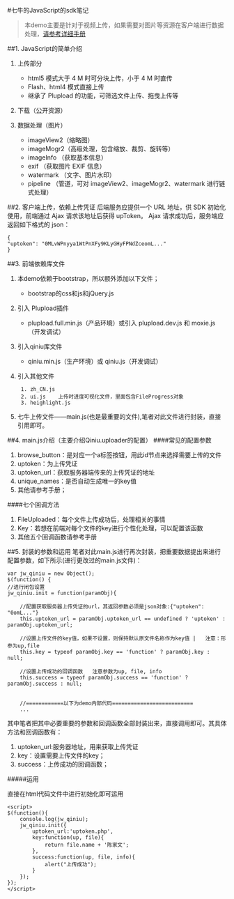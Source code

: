 #七牛的JavaScript的sdk笔记

> 本demo主要是针对于视频上传，如果需要对图片等资源在客户端进行数据处理，[请参考详细手册](http://developer.qiniu.com/code/v6/sdk/javascript.html)

##1. JavaScript的简单介绍
1. 上传部分

	* html5 模式大于 4 M 时可分块上传，小于 4 M 时直传
	* Flash、html4 模式直接上传
	* 继承了 Plupload 的功能，可筛选文件上传、拖曳上传等
2. 下载（公开资源）
3. 数据处理（图片）
	* imageView2（缩略图）
	* imageMogr2（高级处理，包含缩放、裁剪、旋转等）
	* imageInfo （获取基本信息）
	* exif （获取图片 EXIF 信息）
	* watermark （文字、图片水印）
	* pipeline （管道，可对 imageView2、imageMogr2、watermark 进行链式处理）

##2. 客户端上传，依赖上传凭证
后端服务应提供一个 URL 地址，供 SDK 初始化使用，前端通过 Ajax 请求该地址后获得 upToken。 Ajax 请求成功后，服务端应返回如下格式的 json：

    {
    "uptoken": "0MLvWPnyya1WtPnXFy9KLyGHyFPNdZceomL..."
    }
##3. 前端依赖库文件

1. 本demo依赖于bootstrap，所以额外添加以下文件；
	* bootstrap的css和js和jQuery.js
2. 引入 Plupload插件
	* plupload.full.min.js（产品环境）或引入 plupload.dev.js 和 moxie.js（开发调试）
3. 引入qiniu库文件
	* qiniu.min.js（生产环境）或 qiniu.js（开发调试）
4. 引入其他文件

		1. zh_CN.js
		2. ui.js	上传时进度可视化文件，里面包含FileProgress对象
		3. heighlight.js

5. 七牛上传文件——main.js(也是最重要的文件),笔者对此文件进行封装，直接引用即可。

##4. main.js介绍（主要介绍Qiniu.uploader的配置）
####常见的配置参数

1. browse_button：是对应一个a标签按钮，用此id节点来选择需要上传的文件
2. uptoken：为上传凭证
3. uptoken_url：获取服务器端传来的上传凭证的地址
4. unique_names：是否自动生成唯一的key值
5. 其他请参考手册；

####七个回调方法
1. FileUploaded：每个文件上传成功后，处理相关的事情
2. Key：若想在前端对每个文件的key进行个性化处理，可以配置该函数
3. 其他五个回调函数请参考手册

##5. 封装的参数和运用
笔者对此main.js进行再次封装，把重要数据提出来进行配置参数，如下所示(进行更改过的main.js文件)：

    var jw_qiniu = new Object();
    $(function() {
    //进行闭包设置
    jw_qiniu.init = function(paramObj){

        //配置获取服务器上传凭证的url，其返回参数必须是json对象:{"uptoken": "0omL..."}
        this.uptoken_url = paramObj.uptoken_url == undefined ? 'uptoken' : paramObj.uptoken_url; 

        //设置上传文件的key值，如果不设置，则保持默认原文件名称作为key值 |   注意：形参为up,file
        this.key = typeof paramObj.key == 'function' ? paramObj.key : null;

        //设置上传成功的回调函数 	注意参数为up, file, info
        this.success = typeof paramObj.success == 'function' ? paramObj.success : null;


        //============以下为demo内部代码==========================
        ...

其中笔者把其中必要重要的参数和回调函数全部封装出来，直接调用即可。其具体方法和回调函数有：

1. uptoken_url:服务器地址，用来获取上传凭证
2. key：设置需要上传文件的key；
3. success：上传成功的回调函数；

#####运用

直接在html代码文件中进行初始化即可运用

    <script>
    $(function(){
        console.log(jw_qiniu);
        jw_qiniu.init({
            uptoken_url:'uptoken.php',
            key:function(up, file){
                return file.name + '陈家文';
            },
            success:function(up, file, info){
                alert("上传成功");
            }
        });
    });
    </script>





